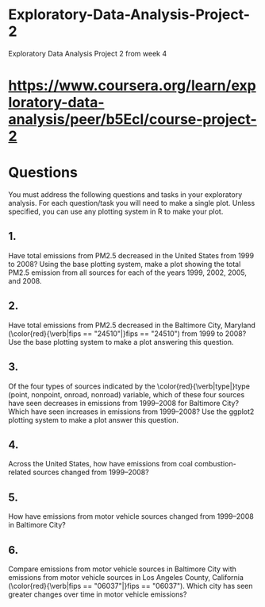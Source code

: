 # Exploratory-Data-Analysis-Project-2
Exploratory Data Analysis Project 2 from week 4
# https://www.coursera.org/learn/exploratory-data-analysis/peer/b5Ecl/course-project-2

# Questions
You must address the following questions and tasks in your exploratory analysis. For each question/task you will need to make a single plot. Unless specified, you can use any plotting system in R to make your plot.

## 1.
Have total emissions from PM2.5 decreased in the United States from 1999 to 2008? Using the base plotting system, make a plot showing the total PM2.5 emission from all sources for each of the years 1999, 2002, 2005, and 2008.

## 2.
Have total emissions from PM2.5 decreased in the Baltimore City, Maryland (\color{red}{\verb|fips == "24510"|}fips == "24510") from 1999 to 2008? Use the base plotting system to make a plot answering this question.

## 3.
Of the four types of sources indicated by the \color{red}{\verb|type|}type (point, nonpoint, onroad, nonroad) variable, which of these four sources have seen decreases in emissions from 1999–2008 for Baltimore City? Which have seen increases in emissions from 1999–2008? Use the ggplot2 plotting system to make a plot answer this question.

## 4.
Across the United States, how have emissions from coal combustion-related sources changed from 1999–2008?

## 5.
How have emissions from motor vehicle sources changed from 1999–2008 in Baltimore City?

## 6.
Compare emissions from motor vehicle sources in Baltimore City with emissions from motor vehicle sources in Los Angeles County, California (\color{red}{\verb|fips == "06037"|}fips == "06037"). Which city has seen greater changes over time in motor vehicle emissions?

